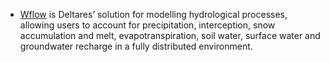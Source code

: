 - [Wflow](https://deltares.github.io/Wflow.jl/dev/) is Deltares’ solution for modelling hydrological processes, allowing users to account for precipitation, interception, snow accumulation and melt, evapotranspiration, soil water, surface water and groundwater recharge in a fully distributed environment.